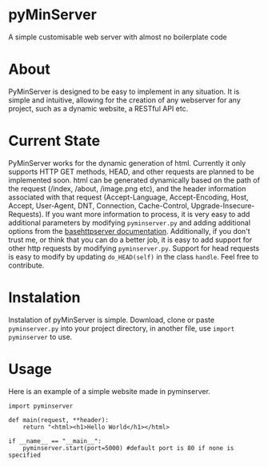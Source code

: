 # pyMinServer
A simple customisable web server with almost no boilerplate code

# About
PyMinServer is designed to be easy to implement in any situation. It is simple and intuitive, allowing for the creation of any webserver for any project, such as a dynamic website, a RESTful API etc.

# Current State
PyMinServer works for the dynamic generation of html. Currently it only supports HTTP GET methods, HEAD, and other requests are planned to be implemented soon. html can be generated dynamically based on the path of the request (/index, /about, /image.png etc), and the header information associated with that request (Accept-Language, Accept-Encoding, Host, Accept, User-Agent, DNT, Connection, Cache-Control, Upgrade-Insecure-Requests). If you want more information to process, it is very easy to add additional parameters by modifying `pyminserver.py` and adding additional options from the [basehttpserver documentation](https://docs.python.org/2/library/basehttpserver.html). Additionally, if you don't trust me, or think that you can do a better job, it is easy to add support for other http requests by modifying `pyminserver.py`. Support for head requests is easy to modify by updating `do_HEAD(self)` in the class `handle`. Feel free to contribute.

# Instalation
Instalation of pyMinServer is simple. Download, clone or paste `pyminserver.py` into your project directory, in another file, use `import pyminserver` to use.

# Usage
Here is an example of a simple website made in pyminserver.


    import pyminserver

    def main(request, **header):
	    return "<html><h1>Hello World</h1></html>
    
    if __name__ == "__main__":
        pyminserver.start(port=5000) #default port is 80 if none is specified
